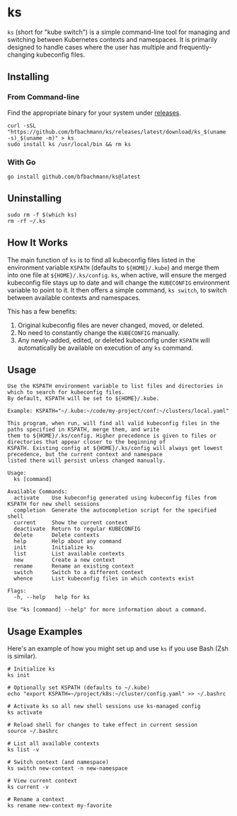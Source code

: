 # ks

`ks` (short for "kube switch") is a simple command-line tool for managing and switching between Kubernetes contexts
and namespaces. It is primarily designed to handle cases where the user has multiple and frequently-changing kubeconfig
files.

## Installing

### From Command-line

Find the appropriate binary for your system under [releases](https://github.com/bfbachmann/ks/releases).

```shell
curl -sSL "https://github.com/bfbachmann/ks/releases/latest/download/ks_$(uname -s)_$(uname -m)" > ks
sudo install ks /usr/local/bin && rm ks
```

### With Go

```shell
go install github.com/bfbachmann/ks@latest
```

## Uninstalling

```shell
sudo rm -f $(which ks)
rm -rf ~/.ks
```

## How It Works

The main function of `ks` is to find all kubeconfig files listed in the environment variable `KSPATH` (defaults to
`${HOME}/.kube`) and merge them into one file at `${HOME}/.ks/config`. `ks`, when active, will ensure the merged 
kubeconfig file stays up to date and will change the `KUBECONFIG` environment variable to point to it. It then offers
a simple command, `ks switch`, to switch between available contexts and namespaces.

This has a few benefits:
1. Original kubeconfig files are never changed, moved, or deleted.
2. No need to constantly change the `KUBECONFIG` manually.
3. Any newly-added, edited, or deleted kubeconfig under `KSPATH` will automatically be available on execution of any 
`ks` command.

## Usage

```
Use the KSPATH environment variable to list files and directories in which to search for kubeconfig files.
By default, KSPATH will be set to ${HOME}/.kube.

Example: KSPATH="~/.kube:~/code/my-project/conf:~/clusters/local.yaml"

This program, when run, will find all valid kubeconfig files in the paths specified in KSPATH, merge them, and write
them to ${HOME}/.ks/config. Higher precedence is given to files or directories that appear closer to the beginning of
KSPATH. Existing config at ${HOME}/.ks/config will always get lowest precedence, but the current context and namespace
listed there will persist unless changed manually.

Usage:
  ks [command]

Available Commands:
  activate    Use kubeconfig generated using kubeconfig files from KSPATH for new shell sessions
  completion  Generate the autocompletion script for the specified shell
  current     Show the current context
  deactivate  Return to regular KUBECONFIG
  delete      Delete contexts
  help        Help about any command
  init        Initialize ks
  list        List available contexts
  new         Create a new context
  rename      Rename an existing context
  switch      Switch to a different context
  whence      List kubeconfig files in which contexts exist

Flags:
  -h, --help   help for ks

Use "ks [command] --help" for more information about a command.
```

## Usage Examples

Here's an example of how you might set up and use `ks` if you use Bash (Zsh is similar).

```shell
# Initialize ks
ks init

# Optionally set KSPATH (defaults to ~/.kube)
echo "export KSPATH=~/project/k8s:~/cluster/config.yaml" >> ~/.bashrc

# Activate ks so all new shell sessions use ks-managed config
ks activate

# Reload shell for changes to take effect in current session
source ~/.bashrc

# List all available contexts
ks list -v

# Switch context (and namespace)
ks switch new-context -n new-namespace

# View current context
ks current -v

# Rename a context
ks rename new-context my-favorite
```
